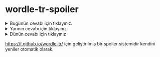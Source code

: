 # wordle-tr-spoiler

<details>
  <summary>Bugünün cevabı için tıklayınız.</summary>
  <br>
    <b> telek </b>
</details>

<details>
  <summary>Yarının cevabı için tıklayınız</summary>
  <br>
   <b> avans </b>
</details>

<details>
  <summary>Dünün cevabı için tıklayınız </summary>
  <br>
  <b> tasni </b>
</details>

https://f.github.io/wordle-tr/ için geliştirilmiş bir spoiler sistemidir kendini yeniler otomatik olarak.

